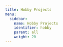 ```yaml
---
title: Hobby Projects
menu:
  sidebar:
    name: Hobby Projects
    identifier: hobby
    parent: all
    weight: 20
---
```

